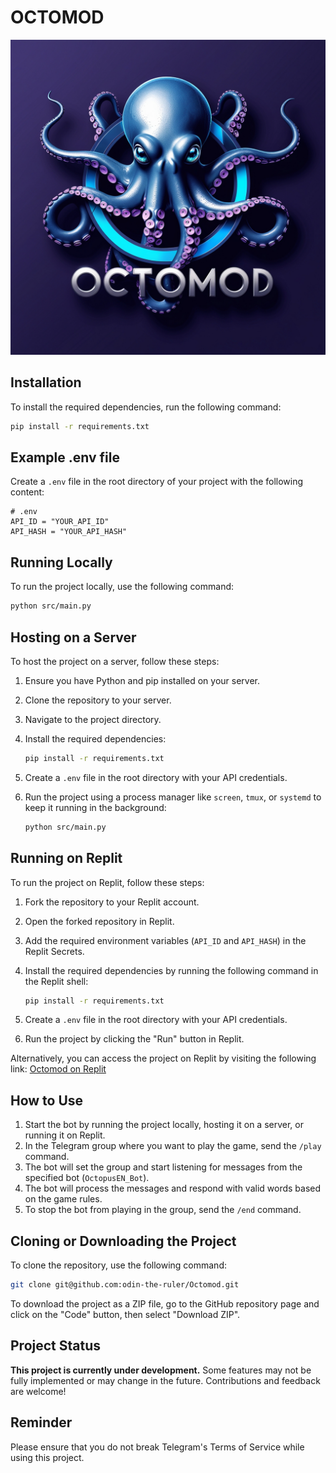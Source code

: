 # OCTOMOD
![OCTOMOD](/assets/logo/OCTOMOD.jpg)

## Installation

To install the required dependencies, run the following command:

```bash
pip install -r requirements.txt
```

## Example .env file

Create a `.env` file in the root directory of your project with the following content:

```
# .env
API_ID = "YOUR_API_ID"
API_HASH = "YOUR_API_HASH"
```

## Running Locally

To run the project locally, use the following command:

```bash
python src/main.py
```

## Hosting on a Server

To host the project on a server, follow these steps:

1. Ensure you have Python and pip installed on your server.
2. Clone the repository to your server.
3. Navigate to the project directory.
4. Install the required dependencies:

    ```bash
    pip install -r requirements.txt
    ```

5. Create a `.env` file in the root directory with your API credentials.
6. Run the project using a process manager like `screen`, `tmux`, or `systemd` to keep it running in the background:

    ```bash
    python src/main.py
    ```

## Running on Replit

To run the project on Replit, follow these steps:

1. Fork the repository to your Replit account.
2. Open the forked repository in Replit.
3. Add the required environment variables (`API_ID` and `API_HASH`) in the Replit Secrets.
4. Install the required dependencies by running the following command in the Replit shell:

    ```bash
    pip install -r requirements.txt
    ```

5. Create a `.env` file in the root directory with your API credentials.
6. Run the project by clicking the "Run" button in Replit.

Alternatively, you can access the project on Replit by visiting the following link: [Octomod on Replit](https://replit.com/@darkiadev/Octomod?s=app)

## How to Use

1. Start the bot by running the project locally, hosting it on a server, or running it on Replit.
2. In the Telegram group where you want to play the game, send the `/play` command.
3. The bot will set the group and start listening for messages from the specified bot (`OctopusEN_Bot`).
4. The bot will process the messages and respond with valid words based on the game rules.
5. To stop the bot from playing in the group, send the `/end` command.

## Cloning or Downloading the Project

To clone the repository, use the following command:

```bash
git clone git@github.com:odin-the-ruler/Octomod.git
```

To download the project as a ZIP file, go to the GitHub repository page and click on the "Code" button, then select "Download ZIP".

## Project Status

**This project is currently under development.** Some features may not be fully implemented or may change in the future. Contributions and feedback are welcome!

## Reminder

Please ensure that you do not break Telegram's Terms of Service while using this project.

